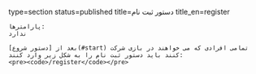 type=section
status=published
title=دستور ثبت نام
title_en=register
~~~~~~
پارامترها:
ندارد

بعد از [دستور شروع](#start) تمامی افرادی که می خواهند در بازی شرکت کنند باید دستور ثبت نام را به شکل زیر وارد کنند:
<pre><code>/register</code></pre>